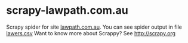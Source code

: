 scrapy-lawpath.com.au
=====================

Scrapy spider for site [lawpath.com.au](https://lawpath.com.au/lawyer-network). You can see spider output in file [lawers.csv](https://github.com/IaroslavR/scrapy-lawpath.com.au/blob/master/lawers.csv)
Want to know more about Scrappy? See http://scrapy.org
